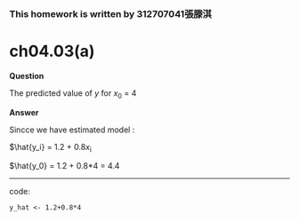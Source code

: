 ### This homework is written by 312707041張滕淇

# ch04.03(a)

**Question**

The predicted value of *y* for *x*<sub>0</sub> = 4

**Answer**

Sincce we have estimated model : 

$\hat{y_i} = 1.2 + 0.8*x*<sub>i</sub>

$\hat{y_0} = 1.2 + 0.8*4 = 4.4

--------------------------------------------------------------------------------------------------

code:

```{r}
y_hat <- 1.2+0.8*4
```
